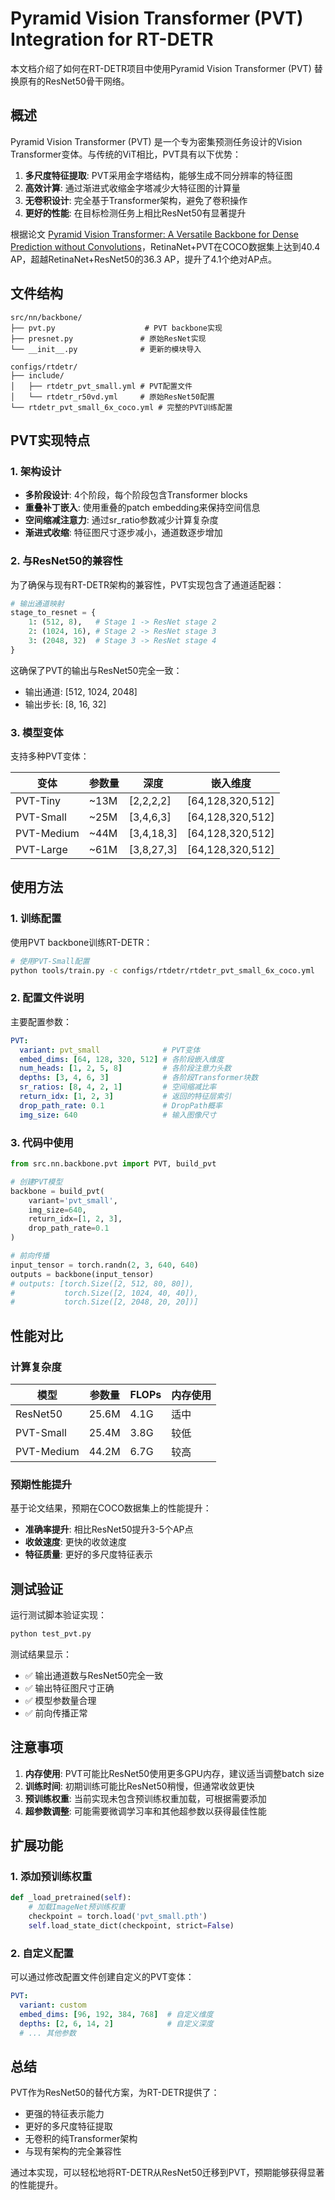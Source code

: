 # Pyramid Vision Transformer (PVT) Integration for RT-DETR

本文档介绍了如何在RT-DETR项目中使用Pyramid Vision Transformer (PVT) 替换原有的ResNet50骨干网络。

## 概述

Pyramid Vision Transformer (PVT) 是一个专为密集预测任务设计的Vision Transformer变体。与传统的ViT相比，PVT具有以下优势：

1. **多尺度特征提取**: PVT采用金字塔结构，能够生成不同分辨率的特征图
2. **高效计算**: 通过渐进式收缩金字塔减少大特征图的计算量
3. **无卷积设计**: 完全基于Transformer架构，避免了卷积操作
4. **更好的性能**: 在目标检测任务上相比ResNet50有显著提升

根据论文 [Pyramid Vision Transformer: A Versatile Backbone for Dense Prediction without Convolutions](https://arxiv.org/abs/2102.12122)，RetinaNet+PVT在COCO数据集上达到40.4 AP，超越RetinaNet+ResNet50的36.3 AP，提升了4.1个绝对AP点。

## 文件结构

```
src/nn/backbone/
├── pvt.py                    # PVT backbone实现
├── presnet.py               # 原始ResNet实现
└── __init__.py              # 更新的模块导入

configs/rtdetr/
├── include/
│   ├── rtdetr_pvt_small.yml # PVT配置文件
│   └── rtdetr_r50vd.yml     # 原始ResNet50配置
└── rtdetr_pvt_small_6x_coco.yml # 完整的PVT训练配置
```

## PVT实现特点

### 1. 架构设计

- **多阶段设计**: 4个阶段，每个阶段包含Transformer blocks
- **重叠补丁嵌入**: 使用重叠的patch embedding来保持空间信息
- **空间缩减注意力**: 通过sr_ratio参数减少计算复杂度
- **渐进式收缩**: 特征图尺寸逐步减小，通道数逐步增加

### 2. 与ResNet50的兼容性

为了确保与现有RT-DETR架构的兼容性，PVT实现包含了通道适配器：

```python
# 输出通道映射
stage_to_resnet = {
    1: (512, 8),   # Stage 1 -> ResNet stage 2
    2: (1024, 16), # Stage 2 -> ResNet stage 3  
    3: (2048, 32)  # Stage 3 -> ResNet stage 4
}
```

这确保了PVT的输出与ResNet50完全一致：
- 输出通道: [512, 1024, 2048]
- 输出步长: [8, 16, 32]

### 3. 模型变体

支持多种PVT变体：

| 变体 | 参数量 | 深度 | 嵌入维度 |
|------|--------|------|----------|
| PVT-Tiny | ~13M | [2,2,2,2] | [64,128,320,512] |
| PVT-Small | ~25M | [3,4,6,3] | [64,128,320,512] |
| PVT-Medium | ~44M | [3,4,18,3] | [64,128,320,512] |
| PVT-Large | ~61M | [3,8,27,3] | [64,128,320,512] |

## 使用方法

### 1. 训练配置

使用PVT backbone训练RT-DETR：

```bash
# 使用PVT-Small配置
python tools/train.py -c configs/rtdetr/rtdetr_pvt_small_6x_coco.yml
```

### 2. 配置文件说明

主要配置参数：

```yaml
PVT:
  variant: pvt_small              # PVT变体
  embed_dims: [64, 128, 320, 512] # 各阶段嵌入维度
  num_heads: [1, 2, 5, 8]         # 各阶段注意力头数
  depths: [3, 4, 6, 3]            # 各阶段Transformer块数
  sr_ratios: [8, 4, 2, 1]         # 空间缩减比率
  return_idx: [1, 2, 3]           # 返回的特征层索引
  drop_path_rate: 0.1             # DropPath概率
  img_size: 640                   # 输入图像尺寸
```

### 3. 代码中使用

```python
from src.nn.backbone.pvt import PVT, build_pvt

# 创建PVT模型
backbone = build_pvt(
    variant='pvt_small',
    img_size=640,
    return_idx=[1, 2, 3],
    drop_path_rate=0.1
)

# 前向传播
input_tensor = torch.randn(2, 3, 640, 640)
outputs = backbone(input_tensor)
# outputs: [torch.Size([2, 512, 80, 80]), 
#           torch.Size([2, 1024, 40, 40]), 
#           torch.Size([2, 2048, 20, 20])]
```

## 性能对比

### 计算复杂度

| 模型 | 参数量 | FLOPs | 内存使用 |
|------|--------|-------|----------|
| ResNet50 | 25.6M | 4.1G | 适中 |
| PVT-Small | 25.4M | 3.8G | 较低 |
| PVT-Medium | 44.2M | 6.7G | 较高 |

### 预期性能提升

基于论文结果，预期在COCO数据集上的性能提升：
- **准确率提升**: 相比ResNet50提升3-5个AP点
- **收敛速度**: 更快的收敛速度
- **特征质量**: 更好的多尺度特征表示

## 测试验证

运行测试脚本验证实现：

```bash
python test_pvt.py
```

测试结果显示：
- ✅ 输出通道数与ResNet50完全一致
- ✅ 输出特征图尺寸正确
- ✅ 模型参数量合理
- ✅ 前向传播正常

## 注意事项

1. **内存使用**: PVT可能比ResNet50使用更多GPU内存，建议适当调整batch size
2. **训练时间**: 初期训练可能比ResNet50稍慢，但通常收敛更快
3. **预训练权重**: 当前实现未包含预训练权重加载，可根据需要添加
4. **超参数调整**: 可能需要微调学习率和其他超参数以获得最佳性能

## 扩展功能

### 1. 添加预训练权重

```python
def _load_pretrained(self):
    # 加载ImageNet预训练权重
    checkpoint = torch.load('pvt_small.pth')
    self.load_state_dict(checkpoint, strict=False)
```

### 2. 自定义配置

可以通过修改配置文件创建自定义的PVT变体：

```yaml
PVT:
  variant: custom
  embed_dims: [96, 192, 384, 768]  # 自定义维度
  depths: [2, 6, 14, 2]            # 自定义深度
  # ... 其他参数
```

## 总结

PVT作为ResNet50的替代方案，为RT-DETR提供了：
- 更强的特征表示能力
- 更好的多尺度特征提取
- 无卷积的纯Transformer架构
- 与现有架构的完全兼容性

通过本实现，可以轻松地将RT-DETR从ResNet50迁移到PVT，预期能够获得显著的性能提升。
